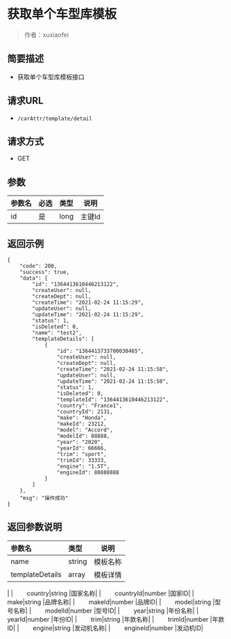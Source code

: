 # 获取单个车型库模板

> 作者：xuxiaofei

## 简要描述

- 获取单个车型库模板接口

## 请求URL
- ` /carAttr/template/detail `
  
## 请求方式
- GET 

## 参数

|参数名|必选|类型|说明|
|:----    |:---|:----- |-----   |
|id |是  |long |主键Id   |
## 返回示例 

``` 
{
    "code": 200,
    "success": true,
    "data": {
        "id": "1364413610446213122",
        "createUser": null,
        "createDept": null,
        "createTime": "2021-02-24 11:15:29",
        "updateUser": null,
        "updateTime": "2021-02-24 11:15:29",
        "status": 1,
        "isDeleted": 0,
        "name": "test2",
        "templateDetails": [
            {
                "id": "1364413733700030465",
                "createUser": null,
                "createDept": null,
                "createTime": "2021-02-24 11:15:58",
                "updateUser": null,
                "updateTime": "2021-02-24 11:15:58",
                "status": 1,
                "isDeleted": 0,
                "templateId": "1364413610446213122",
                "country": "France1",
                "countryId": 2131,
                "make": "Honda",
                "makeId": 23212,
                "model": "Accord",
                "modelId": 88888,
                "year": "2020",
                "yearId": 66666,
                "trim": "sport",
                "trimId": 33333,
                "engine": "1.5T",
                "engineId": 88888888
            }
        ]
    },
    "msg": "操作成功"
}
```

## 返回参数说明 

|参数名|类型|说明|
|:-----  |:-----|-----                           |
|name |string   |模板名称  |
|templateDetails |array   |模板详情  |
|
|&emsp;&emsp; country|string |国家名称|
|&emsp;&emsp; countryId|number |国家ID|
|&emsp;&emsp; make|string |品牌名称|
|&emsp;&emsp; makeId|number |品牌ID|
|&emsp;&emsp; model|string |型号名称|
|&emsp;&emsp; modelId|number |型号ID|
|&emsp;&emsp; year|string |年份名称|
|&emsp;&emsp; yearId|number |年份ID|
|&emsp;&emsp; trim|string |年款名称|
|&emsp;&emsp; trimId|number |年款ID|
|&emsp;&emsp; engine|string |发动机名称|
|&emsp;&emsp; engineId|number |发动机ID|